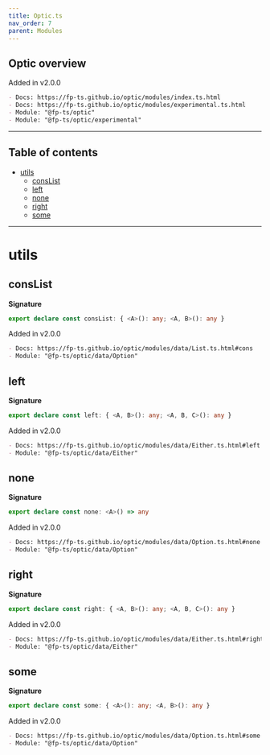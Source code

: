 ```yaml
---
title: Optic.ts
nav_order: 7
parent: Modules
---
```


## Optic overview

Added in v2.0.0

```md
- Docs: https://fp-ts.github.io/optic/modules/index.ts.html
- Docs: https://fp-ts.github.io/optic/modules/experimental.ts.html
- Module: "@fp-ts/optic"
- Module: "@fp-ts/optic/experimental"
```

---

<h2 class="text-delta">Table of contents</h2>

- [utils](#utils)
  - [consList](#conslist)
  - [left](#left)
  - [none](#none)
  - [right](#right)
  - [some](#some)

---

# utils

## consList

**Signature**

```ts
export declare const consList: { <A>(): any; <A, B>(): any }
```

Added in v2.0.0

```md
- Docs: https://fp-ts.github.io/optic/modules/data/List.ts.html#cons
- Module: "@fp-ts/optic/data/Option"
```

## left

**Signature**

```ts
export declare const left: { <A, B>(): any; <A, B, C>(): any }
```

Added in v2.0.0

```md
- Docs: https://fp-ts.github.io/optic/modules/data/Either.ts.html#left
- Module: "@fp-ts/optic/data/Either"
```

## none

**Signature**

```ts
export declare const none: <A>() => any
```

Added in v2.0.0

```md
- Docs: https://fp-ts.github.io/optic/modules/data/Option.ts.html#none
- Module: "@fp-ts/optic/data/Option"
```

## right

**Signature**

```ts
export declare const right: { <A, B>(): any; <A, B, C>(): any }
```

Added in v2.0.0

```md
- Docs: https://fp-ts.github.io/optic/modules/data/Either.ts.html#right
- Module: "@fp-ts/optic/data/Either"
```

## some

**Signature**

```ts
export declare const some: { <A>(): any; <A, B>(): any }
```

Added in v2.0.0

```md
- Docs: https://fp-ts.github.io/optic/modules/data/Option.ts.html#some
- Module: "@fp-ts/optic/data/Option"
```
